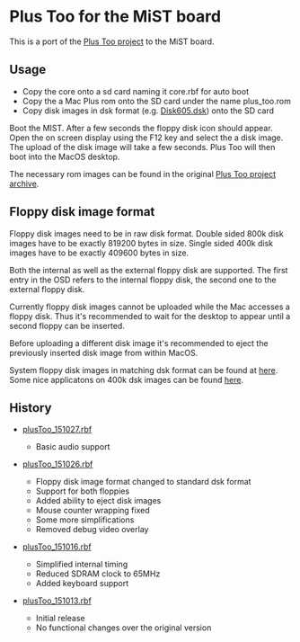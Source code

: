 Plus Too for the MiST board
===========================

This is a port of the [Plus Too project](http://www.bigmessowires.com/plus-too/) to the MiST board.

Usage
-----

- Copy the core onto a sd card naming it core.rbf for auto boot
- Copy the a Mac Plus rom onto the SD card under the name plus_too.rom
- Copy disk images in dsk format (e.g. [Disk605.dsk](http://www.rolli.ch/MacPlus/Archives/ZIP/Disk605.zip)) onto the SD card

Boot the MIST. After a few seconds the floppy disk icon should
appear. Open the on screen display using the F12 key and select the
a disk image. The upload of the disk image will take a few seconds. Plus Too will then boot into the MacOS desktop.

The necessary rom images can be found in the original [Plus Too project archive](http://www.bigmessowires.com/plustoo.zip).

Floppy disk image format
------------------------

Floppy disk images need to be in raw disk format. Double sided 800k disk images have to be exactly 819200 bytes in size. Single sided 400k disk images have to be exactly 409600 bytes in size.

Both the internal as well as the external floppy disk are supported. The first entry in the OSD refers to the internal floppy disk, the second one to the external floppy disk.

Currently floppy disk images cannot be uploaded while the Mac accesses a floppy disk. Thus it's recommended to wait for the desktop to appear until a second floppy can be inserted.

Before uploading a different disk image it's recommended to eject the previously inserted disk image from within MacOS.

System floppy disk images in matching dsk format can be found at [here](http://www.rolli.ch/MacPlus/welcome.html). Some nice applicatons on 400k dsk images can be found [here](http://tkc8800.com/page/Macintosh-128k-512k-disk-images).

History
-------

* [plusToo_151027.rbf](https://github.com/mist-devel/mist-binaries/raw/master/cores/plus_too/plusToo_151027.rbf)
  - Basic audio support

* [plusToo_151026.rbf](https://github.com/mist-devel/mist-binaries/raw/master/cores/plus_too/old/plusToo_151026.rbf)
  - Floppy disk image format changed to standard dsk format
  - Support for both floppies
  - Added ability to eject disk images
  - Mouse counter wrapping fixed
  - Some more simplifications
  - Removed debug video overlay

* [plusToo_151016.rbf](https://github.com/mist-devel/mist-binaries/raw/master/cores/plus_too/old/plusToo_151016.rbf)
  - Simplified internal timing
  - Reduced SDRAM clock to 65MHz
  - Added keyboard support

* [plusToo_151013.rbf](https://github.com/mist-devel/mist-binaries/raw/master/cores/plus_too/old/plusToo_151013.rbf)
  - Initial release
  - No functional changes over the original version

